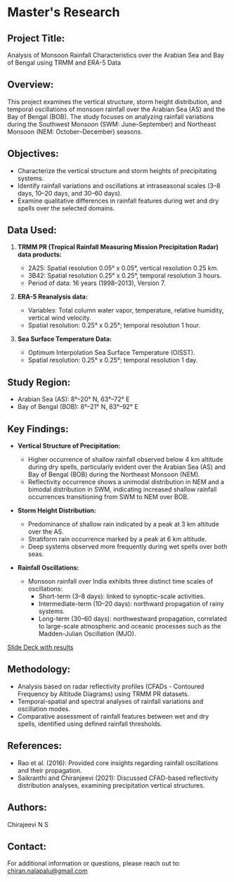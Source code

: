 # Master's Research 

## Project Title:
Analysis of Monsoon Rainfall Characteristics over the Arabian Sea and Bay of Bengal using TRMM and ERA-5 Data

## Overview:
This project examines the vertical structure, storm height distribution, and temporal oscillations of monsoon rainfall over the Arabian Sea (AS) and the Bay of Bengal (BOB). The study focuses on analyzing rainfall variations during the Southwest Monsoon (SWM: June–September) and Northeast Monsoon (NEM: October–December) seasons.

## Objectives:
- Characterize the vertical structure and storm heights of precipitating systems.
- Identify rainfall variations and oscillations at intraseasonal scales (3–8 days, 10–20 days, and 30–60 days).
- Examine qualitative differences in rainfall features during wet and dry spells over the selected domains.

## Data Used:
1. **TRMM PR (Tropical Rainfall Measuring Mission Precipitation Radar) data products:**
   - 2A25: Spatial resolution 0.05° x 0.05°, vertical resolution 0.25 km.
   - 3B42: Spatial resolution 0.25° x 0.25°, temporal resolution 3 hours.
   - Period of data: 16 years (1998–2013), Version 7.

2. **ERA-5 Reanalysis data:**
   - Variables: Total column water vapor, temperature, relative humidity, vertical wind velocity.
   - Spatial resolution: 0.25° x 0.25°; temporal resolution 1 hour.

3. **Sea Surface Temperature Data:**
   - Optimum Interpolation Sea Surface Temperature (OISST).
   - Spatial resolution: 0.25° x 0.25°; temporal resolution 1 day.

## Study Region:
- Arabian Sea (AS): 8°–20° N, 63°–72° E
- Bay of Bengal (BOB): 8°–21° N, 83°–92° E

## Key Findings:
- **Vertical Structure of Precipitation:**
  - Higher occurrence of shallow rainfall observed below 4 km altitude during dry spells, particularly evident over the Arabian Sea (AS) and Bay of Bengal (BOB) during the Northeast Monsoon (NEM).
  - Reflectivity occurrence shows a unimodal distribution in NEM and a bimodal distribution in SWM, indicating increased shallow rainfall occurrences transitioning from SWM to NEM over BOB.
  
- **Storm Height Distribution:**
  - Predominance of shallow rain indicated by a peak at 3 km altitude over the AS.
  - Stratiform rain occurrence marked by a peak at 6 km altitude.
  - Deep systems observed more frequently during wet spells over both seas.

- **Rainfall Oscillations:**
  - Monsoon rainfall over India exhibits three distinct time scales of oscillations:
    - Short-term (3–8 days): linked to synoptic-scale activities.
    - Intermediate-term (10–20 days): northward propagation of rainy systems.
    - Long-term (30–60 days): northwestward propagation, correlated to large-scale atmospheric and oceanic processes such as the Madden-Julian Oscillation (MJO).

[Slide Deck with results](https://github.com/nalapalu/Masters_Research/blob/main/Chiran_ThesisPresentation.pdf)


## Methodology:
- Analysis based on radar reflectivity profiles (CFADs - Contoured Frequency by Altitude Diagrams) using TRMM PR datasets.
- Temporal-spatial and spectral analyses of rainfall variations and oscillation modes.
- Comparative assessment of rainfall features between wet and dry spells, identified using defined rainfall thresholds.

## References:
- Rao et al. (2016): Provided core insights regarding rainfall oscillations and their propagation.
- Saikranthi and Chiranjeevi (2021): Discussed CFAD-based reflectivity distribution analyses, examining precipitation vertical structures.

## Authors:
Chirajeevi N S

## Contact:
For additional information or questions, please reach out to:
chiran.nalapalu@gmail.com
